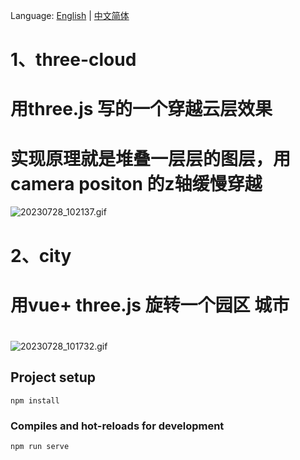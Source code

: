Language: [English](README.md) | [中文简体](README-ZH.md)
# 1、three-cloud
# 用three.js 写的一个穿越云层效果
# 实现原理就是堆叠一层层的图层，用camera positon 的z轴缓慢穿越
![20230728_102137.gif](https://s2.loli.net/2023/07/28/boxVHLSk8MwCm2v.gif)


# 2、city
# 用vue+ three.js 旋转一个园区 城市

#

![20230728_101732.gif](https://s2.loli.net/2023/07/28/iCfNqyMIWlSscz2.gif)


## Project setup
```
npm install
```

### Compiles and hot-reloads for development
```
npm run serve
```



